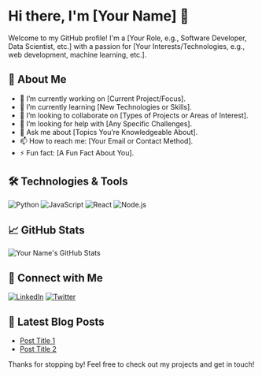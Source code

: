 # Hi there, I'm [Your Name] 👋

Welcome to my GitHub profile! I'm a [Your Role, e.g., Software Developer, Data Scientist, etc.] with a passion for [Your Interests/Technologies, e.g., web development, machine learning, etc.]. 

## 🚀 About Me

- 🔭 I’m currently working on [Current Project/Focus].
- 🌱 I’m currently learning [New Technologies or Skills].
- 👯 I’m looking to collaborate on [Types of Projects or Areas of Interest].
- 🤔 I’m looking for help with [Any Specific Challenges].
- 💬 Ask me about [Topics You’re Knowledgeable About].
- 📫 How to reach me: [Your Email or Contact Method].
- ⚡ Fun fact: [A Fun Fact About You].

## 🛠️ Technologies & Tools

![Python](https://img.shields.io/badge/-Python-3776AB?style=flat&logo=python&logoColor=white)
![JavaScript](https://img.shields.io/badge/-JavaScript-F7DF1E?style=flat&logo=javascript&logoColor=black)
![React](https://img.shields.io/badge/-React-61DAFB?style=flat&logo=react&logoColor=black)
![Node.js](https://img.shields.io/badge/-Node.js-339933?style=flat&logo=node.js&logoColor=white)

## 📈 GitHub Stats

![Your Name's GitHub Stats](https://github-readme-stats.vercel.app/api?username=yourusername&show_icons=true&theme=radical)

## 🔗 Connect with Me

[![LinkedIn](https://img.shields.io/badge/-LinkedIn-0077B5?style=flat&logo=linkedin&logoColor=white)](your-linkedin-url)
[![Twitter](https://img.shields.io/badge/-Twitter-1DA1F2?style=flat&logo=twitter&logoColor=white)](your-twitter-url)

## 📝 Latest Blog Posts

- [Post Title 1](link-to-post-1)
- [Post Title 2](link-to-post-2)

Thanks for stopping by! Feel free to check out my projects and get in touch!
